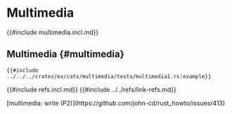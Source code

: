 # Multimedia

{{#include multimedia.incl.md}}

## Multimedia {#multimedia}

```rust,editable
{{#include ../../../crates/ex/cats/multimedia/tests/multimedia1.rs:example}}
```

{{#include refs.incl.md}}
{{#include ../../refs/link-refs.md}}

<div class="hidden">
[multimedia: write (P2)](https://github.com/john-cd/rust_howto/issues/413)
</div>
